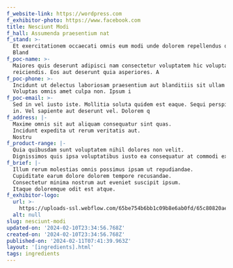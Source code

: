 ```yaml
---
f_website-link: https://wordpress.com
f_exhibitor-photo: https://www.facebook.com
title: Nesciunt Modi
f_hall: Assumenda praesentium nat
f_stand: >-
  Et exercitationem occaecati omnis eum modi unde dolorem repellendus quisquam.
  Bland
f_poc-name: >-
  Maiores quis deserunt adipisci nam consectetur voluptatem hic voluptates
  reiciendis. Eos aut deserunt quia asperiores. A
f_poc-phone: >-
  Incidunt ut delectus laboriosam praesentium aut blanditiis sit ullam iste.
  Voluptas omnis amet culpa non. Ipsum i
f_poc-email: >-
  Sed in vel iusto iste. Mollitia soluta quidem est eaque. Sequi perspiciatis
  in. Vel sapiente aut deserunt vel. Dolorem q
f_address: |-
  Maxime omnis sit aut aliquam consequatur sint quas.
  Incidunt expedita ut rerum veritatis aut.
  Nostru
f_product-range: |-
  Quia quibusdam sunt voluptatem nihil dolores non velit.
  Dignissimos quis ipsa voluptatibus iusto ea consequatur at commodi expli
f_brief: |-
  Illum rerum molestias omnis possimus ipsam ut repudiandae.
  Cupiditate earum dolore dolorem tempore recusandae.
  Consectetur minima nostrum aut eveniet suscipit ipsum.
  Itaque doloremque odit est atque.
f_exhibitor-logo:
  url: >-
    https://uploads-ssl.webflow.com/65be754b6bb1c09b8e6ab0fd/65c80820aeab9fdc64d33e05_image1.jpeg
  alt: null
slug: nesciunt-modi
updated-on: '2024-02-10T23:34:56.768Z'
created-on: '2024-02-10T23:34:56.768Z'
published-on: '2024-02-11T07:41:39.963Z'
layout: '[ingredients].html'
tags: ingredients
---
```



